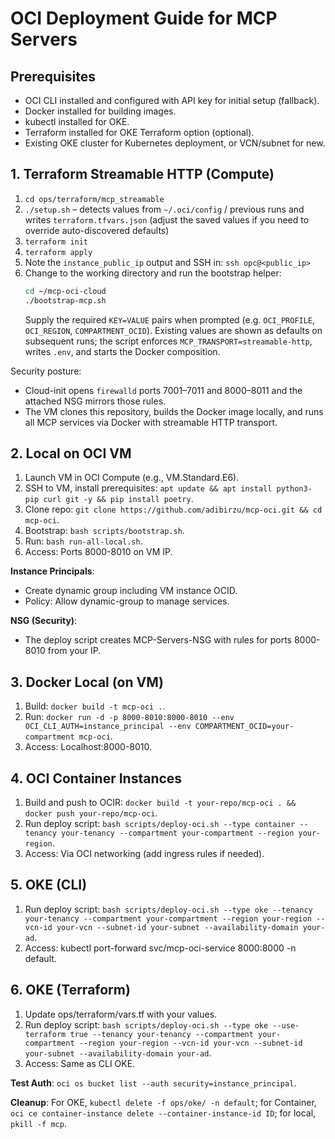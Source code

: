 # OCI Deployment Guide for MCP Servers

## Prerequisites
- OCI CLI installed and configured with API key for initial setup (fallback).
- Docker installed for building images.
- kubectl installed for OKE.
- Terraform installed for OKE Terraform option (optional).
- Existing OKE cluster for Kubernetes deployment, or VCN/subnet for new.

## 1. Terraform Streamable HTTP (Compute)
1. `cd ops/terraform/mcp_streamable`
2. `./setup.sh` – detects values from `~/.oci/config` / previous runs and writes `terraform.tfvars.json` (adjust the saved values if you need to override auto-discovered defaults)
3. `terraform init`
4. `terraform apply`
4. Note the `instance_public_ip` output and SSH in: `ssh opc@<public_ip>`
5. Change to the working directory and run the bootstrap helper:
   ```bash
   cd ~/mcp-oci-cloud
   ./bootstrap-mcp.sh
   ```
   Supply the required `KEY=VALUE` pairs when prompted (e.g. `OCI_PROFILE`, `OCI_REGION`, `COMPARTMENT_OCID`). Existing values are shown as defaults on subsequent runs; the script enforces `MCP_TRANSPORT=streamable-http`, writes `.env`, and starts the Docker composition.

Security posture:
- Cloud-init opens `firewalld` ports 7001–7011 and 8000–8011 and the attached NSG mirrors those rules.
- The VM clones this repository, builds the Docker image locally, and runs all MCP services via Docker with streamable HTTP transport.

## 2. Local on OCI VM
1. Launch VM in OCI Compute (e.g., VM.Standard.E6).
2. SSH to VM, install prerequisites: `apt update && apt install python3-pip curl git -y && pip install poetry`.
3. Clone repo: `git clone https://github.com/adibirzu/mcp-oci.git && cd mcp-oci`.
4. Bootstrap: `bash scripts/bootstrap.sh`.
5. Run: `bash run-all-local.sh`.
6. Access: Ports 8000-8010 on VM IP.

**Instance Principals**:
- Create dynamic group including VM instance OCID.
- Policy: Allow dynamic-group to manage services.

**NSG (Security)**:
- The deploy script creates MCP-Servers-NSG with rules for ports 8000-8010 from your IP.

## 3. Docker Local (on VM)
1. Build: `docker build -t mcp-oci .`.
2. Run: `docker run -d -p 8000-8010:8000-8010 --env OCI_CLI_AUTH=instance_principal --env COMPARTMENT_OCID=your-compartment mcp-oci`.
3. Access: Localhost:8000-8010.

## 4. OCI Container Instances
1. Build and push to OCIR: `docker build -t your-repo/mcp-oci . && docker push your-repo/mcp-oci`.
2. Run deploy script: `bash scripts/deploy-oci.sh --type container --tenancy your-tenancy --compartment your-compartment --region your-region`.
3. Access: Via OCI networking (add ingress rules if needed).

## 5. OKE (CLI)
1. Run deploy script: `bash scripts/deploy-oci.sh --type oke --tenancy your-tenancy --compartment your-compartment --region your-region --vcn-id your-vcn --subnet-id your-subnet --availability-domain your-ad`.
2. Access: kubectl port-forward svc/mcp-oci-service 8000:8000 -n default.

## 6. OKE (Terraform)
1. Update ops/terraform/vars.tf with your values.
2. Run deploy script: `bash scripts/deploy-oci.sh --type oke --use-terraform true --tenancy your-tenancy --compartment your-compartment --region your-region --vcn-id your-vcn --subnet-id your-subnet --availability-domain your-ad`.
3. Access: Same as CLI OKE.

**Test Auth**: `oci os bucket list --auth security=instance_principal`.

**Cleanup**: For OKE, `kubectl delete -f ops/oke/ -n default`; for Container, `oci ce container-instance delete --container-instance-id ID`; for local, `pkill -f mcp`.
